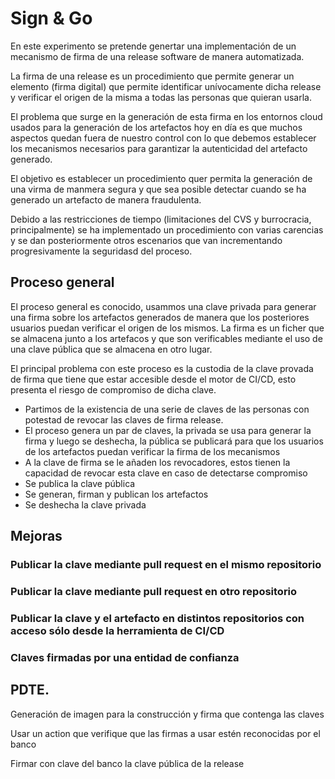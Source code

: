 # Sign & Go

En este experimento se pretende genertar una implementación de un mecanismo de firma de una release software de manera automatizada.

La firma de una release es un procedimiento que permite generar un elemento (firma digital) que permite identificar unívocamente dicha release y verificar el origen de la misma a todas las personas que quieran usarla.

El problema que surge en la generación de esta firma en los entornos cloud usados para la generación de los artefactos hoy en día es que muchos aspectos quedan fuera de nuestro control con lo que debemos establecer los mecanismos necesarios para garantizar la autenticidad del artefacto generado.

El objetivo es establecer un procedimiento quer permita la generación de una virma de manmera segura y que sea posible detectar cuando se ha generado un artefacto de manera fraudulenta.

Debido a las restricciones de tiempo (limitaciones del CVS y burrocracia, principalmente) se ha implementado un procedimiento con varias carencias y se dan posteriormente otros escenarios que van incrementando progresivamente la seguridasd del proceso.

## Proceso general

El proceso general es conocido, usammos una clave privada para generar una firma sobre los artefactos generados de manera que los posteriores usuarios puedan verificar el origen de los mismos. La firma es un ficher que se almacena junto a los artefacos y que son verificables mediante el uso de una clave pública que se almacena en otro lugar.

El principal problema con este proceso es la custodia de la clave provada de firma que tiene que estar accesible desde el motor de CI/CD, esto presenta el riesgo de compromiso de dicha clave.

- Partimos de la existencia de una serie de claves de las personas con potestad de revocar las claves de firma release.
- El proceso genera un par de claves, la privada se usa para generar la firma y luego se deshecha, la pública se publicará para que los usuarios de los artefactos puedan verificar la firma de los mecanismos
- A la clave de firma se le añaden los revocadores, estos tienen la capacidad de revocar esta clave en caso de detectarse compromiso
- Se publica la clave pública
- Se generan, firman y publican los artefactos
- Se deshecha la clave privada


## Mejoras

### Publicar la clave mediante pull request en el mismo repositorio

### Publicar la clave mediante pull request en otro repositorio

### Publicar la clave y el artefacto en distintos repositorios con acceso sólo desde la herramienta de CI/CD

### Claves firmadas por una entidad de confianza


## PDTE.

Generación de imagen para la construcción y firma que contenga las claves

Usar un action que verifique que las firmas a usar estén reconocidas por el banco

Firmar con clave del banco la clave pública de la release
